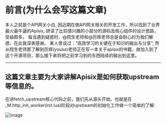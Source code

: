 # 前言(为什么会写这篇文章)
本人之前是个API网关小白, 因近期在做API网关相关的开发工作，所以找到了业界最火最牛逼的Apisix, 研读了比较感兴趣的小部分的源码及核心组件的设计思路，受益颇多。 每当遇到疑惑时，@院生老师和@厉辉老师总是会耐心的为我们解惑，在此我深表感谢。 某人曾说过：“高效学习的关键在于知识的输出与分享”, 然从院生老师那了解到厉辉(yousa)老师正在写一本关于apisix的书籍，故加入到了这个开源项目，那么接下来将把之前学习到的东西陆续的输出到这里。

---
## 这篇文章主要为大家讲解Apisix是如何获取upstream等信息的。
在讲fetch_upstream核心代码之前，我们先从源头开始，也就是在_M.http_init_worker(init.lua)阶段对upstream的初始化工作做一个简单的了解:

![image](https://raw.githubusercontent.com/rockXiaofeng/apisix-book/upstream_learning/code/images/upstream.png)